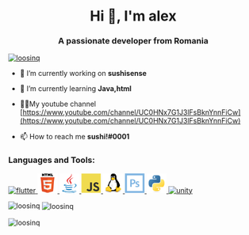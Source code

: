 <h1 align="center">Hi 👋, I'm alex</h1>
<h3 align="center">A passionate developer from Romania</h3>

<p align="left"> <a href="https://github.com/ryo-ma/github-profile-trophy"><img src="https://github-profile-trophy.vercel.app/?username=loosinq" alt="loosinq" /></a> </p>

- 🔭 I’m currently working on **sushisense**

- 🌱 I’m currently learning **Java,html**

- 👨‍💻My youtube channel [https://www.youtube.com/channel/UC0HNx7G1J3lFsBknYnnFiCw](https://www.youtube.com/channel/UC0HNx7G1J3lFsBknYnnFiCw)

- 📫 How to reach me **sushi!#0001**


<h3 align="left">Languages and Tools:</h3>
<p align="left"> <a href="https://flutter.dev" target="_blank"> <img src="https://www.vectorlogo.zone/logos/flutterio/flutterio-icon.svg" alt="flutter" width="40" height="40"/> </a> <a href="https://www.w3.org/html/" target="_blank"> <img src="https://raw.githubusercontent.com/devicons/devicon/master/icons/html5/html5-original-wordmark.svg" alt="html5" width="40" height="40"/> </a> <a href="https://www.java.com" target="_blank"> <img src="https://raw.githubusercontent.com/devicons/devicon/master/icons/java/java-original.svg" alt="java" width="40" height="40"/> </a> <a href="https://developer.mozilla.org/en-US/docs/Web/JavaScript" target="_blank"> <img src="https://raw.githubusercontent.com/devicons/devicon/master/icons/javascript/javascript-original.svg" alt="javascript" width="40" height="40"/> </a> <a href="https://www.linux.org/" target="_blank"> <img src="https://raw.githubusercontent.com/devicons/devicon/master/icons/linux/linux-original.svg" alt="linux" width="40" height="40"/> </a> <a href="https://www.photoshop.com/en" target="_blank"> <img src="https://raw.githubusercontent.com/devicons/devicon/master/icons/photoshop/photoshop-line.svg" alt="photoshop" width="40" height="40"/> </a> <a href="https://www.python.org" target="_blank"> <img src="https://raw.githubusercontent.com/devicons/devicon/master/icons/python/python-original.svg" alt="python" width="40" height="40"/> </a> <a href="https://unity.com/" target="_blank"> <img src="https://www.vectorlogo.zone/logos/unity3d/unity3d-icon.svg" alt="unity" width="40" height="40"/> </a> </p>

<p><img align="left" src="https://github-readme-stats.vercel.app/api/top-langs?username=loosinq&show_icons=true&locale=en&layout=compact" alt="loosinq" /></p>

<p>&nbsp;<img align="center" src="https://github-readme-stats.vercel.app/api?username=loosinq&show_icons=true&locale=en" alt="loosinq" /></p>

<p><img align="center" src="https://github-readme-streak-stats.herokuapp.com/?user=loosinq&" alt="loosinq" /></p>
